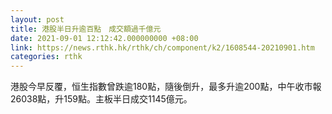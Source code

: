 ```yaml
---
layout: post
title: 港股半日升逾百點　成交額過千億元
date: 2021-09-01 12:12:42.000000000 +08:00
link: https://news.rthk.hk/rthk/ch/component/k2/1608544-20210901.htm
categories: rthk
---
```


港股今早反覆，恒生指數曾跌逾180點，隨後倒升，最多升逾200點，中午收市報26038點，升159點。主板半日成交1145億元。
